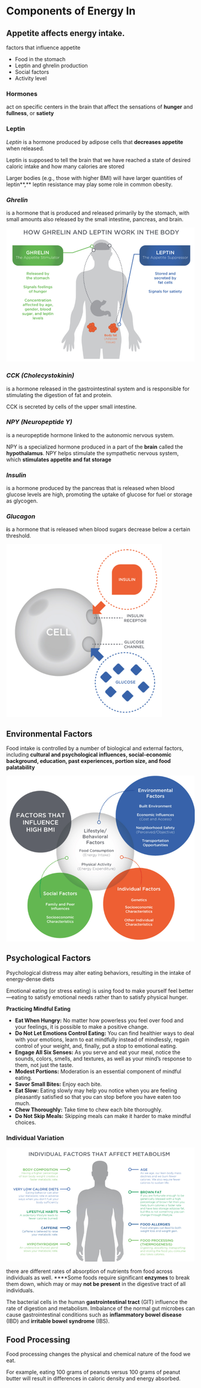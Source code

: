 # Components of Energy In

## Appetite affects energy intake. 

factors that influence appetite

* Food in the stomach
* Leptin and ghrelin production
* Social factors
* Activity level

### **Hormones** 

act on specific centers in the brain that affect the sensations of **hunger** and **fullness**, or **satiety**

### Leptin

_Leptin_ is a hormone produced by adipose cells that **decreases appetite** when released. 

Leptin is supposed to tell the brain that we have reached a state of desired caloric intake and how many calories are stored

Larger bodies \(e.g., those with higher BMI\) will have larger quantities of leptin**,** leptin resistance may play some role in common obesity.

### _**Ghrelin**_ 

is a hormone that is produced and released primarily by the stomach, with small amounts also released by the small intestine, pancreas, and brain.

![](../.gitbook/assets/screen-shot-2021-01-19-at-11.10.06-am.png)





### _**CCK** \(Cholecystokinin\)_ 

is a hormone released in the gastrointestinal system and is responsible for stimulating the digestion of fat and protein. 

CCK is secreted by cells of the upper small intestine.

### _NPY \(Neuropeptide Y\)_ 

is a neuropeptide hormone linked to the autonomic nervous system.

NPY is a specialized hormone produced in a part of the **brain** called the **hypothalamus**. NPY helps stimulate the sympathetic nervous system, which **stimulates appetite and fat storage**

### _Insulin_

is a hormone produced by the pancreas that is released when blood glucose levels are high, promoting the uptake of glucose for fuel or storage as glycogen. 

### _Glucagon_ 

**i**s a hormone that is released when blood sugars decrease below a certain threshold.

![](../.gitbook/assets/screen-shot-2021-01-19-at-11.17.39-am.png)



## Environmental Factors

Food intake is controlled by a number of biological and external factors, including **cultural and psychological influences, social-economic background, education, past experiences, portion size, and food palatability**

![](../.gitbook/assets/screen-shot-2021-01-19-at-11.21.09-am.png)

## Psychological Factors

Psychological distress may alter eating behaviors, resulting in the intake of energy-dense diets

Emotional eating \(or stress eating\) is using food to make yourself feel better—eating to satisfy emotional needs rather than to satisfy physical hunger.



**Practicing Mindful Eating**

* **Eat When Hungry:** No matter how powerless you feel over food and your feelings, it is possible to make a positive change.
* **Do Not Let Emotions Control Eating:** You can find healthier ways to deal with your emotions, learn to eat mindfully instead of mindlessly, regain control of your weight, and, finally, put a stop to emotional eating.
* **Engage All Six Senses:** As you serve and eat your meal, notice the sounds, colors, smells, and textures, as well as your mind’s response to them, not just the taste.
* **Modest Portions:** Moderation is an essential component of mindful eating.
* **Savor Small Bites:** Enjoy each bite.
* **Eat Slow:** Eating slowly may help you notice when you are feeling pleasantly satisfied so that you can stop before you have eaten too much.
* **Chew Thoroughly:** Take time to chew each bite thoroughly. 
* **Do Not Skip Meals:** Skipping meals can make it harder to make mindful choices.

### Individual Variation

![](../.gitbook/assets/screen-shot-2021-01-19-at-11.22.35-am.png)

there are different rates of absorption of nutrients from food across individuals as well.  ****Some foods require significant **enzymes** to break them down, which may or may **not be present** in the digestive tract of all individuals.

The bacterial cells in the human **gastrointestinal tract** \(GIT\) influence the rate of digestion and metabolism. Imbalance of the normal gut microbes can cause gastrointestinal conditions such as **inflammatory bowel disease** \(IBD\) and **irritable bowel syndrome** \(IBS\).

## Food Processing

Food processing changes the physical and chemical nature of the food we eat.

For example, eating 100 grams of peanuts versus 100 grams of peanut butter will result in differences in caloric density and energy absorbed.



